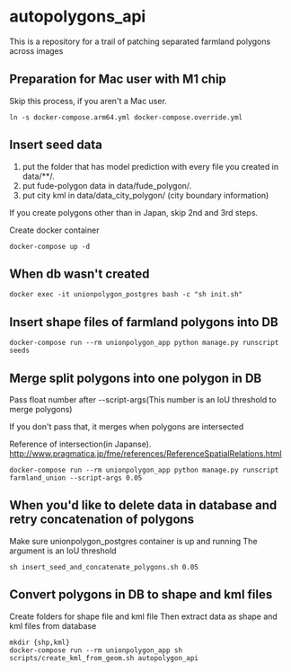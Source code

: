 # autopolygons_api

This is a repository for a trail of patching separated farmland polygons across images


## Preparation for Mac user with M1 chip

Skip this process, if you aren't a Mac user.


```console
ln -s docker-compose.arm64.yml docker-compose.override.yml
```


## Insert seed data

1. put the folder that has model prediction with every file you created in data/**/.
2. put fude-polygon data in data/fude_polygon/.
3. put city kml in data/data_city_polygon/ (city boundary information)

If you create polygons other than in Japan, skip 2nd and 3rd steps.

Create docker container

```console
docker-compose up -d
```

## When db wasn't created

```console
docker exec -it unionpolygon_postgres bash -c "sh init.sh"
```

## Insert shape files of farmland polygons into DB

```console
docker-compose run --rm unionpolygon_app python manage.py runscript seeds
```

## Merge split polygons into one polygon in DB

Pass float number after --script-args(This number is an IoU threshold to merge polygons)

If you don't pass that, it merges when polygons are intersected

Reference of intersection(in Japanse). http://www.pragmatica.jp/fme/references/ReferenceSpatialRelations.html

```console
docker-compose run --rm unionpolygon_app python manage.py runscript farmland_union --script-args 0.05
```

## When you'd like to delete data in database and retry concatenation of polygons

Make sure unionpolygon_postgres container is up and running
The argument is an IoU threshold

```console
sh insert_seed_and_concatenate_polygons.sh 0.05
```

## Convert polygons in DB to shape and kml files

 Create folders for shape file and kml file
Then extract data as shape and kml files from database

```console
mkdir {shp,kml}
docker-compose run --rm unionpolygon_app sh scripts/create_kml_from_geom.sh autopolygon_api
```
